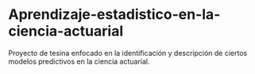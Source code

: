 # Aprendizaje-estadistico-en-la-ciencia-actuarial
Proyecto de tesina enfocado en la identificación y descripción de ciertos modelos predictivos en la ciencia actuarial.

